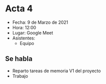 # Acta 4

- Fecha: 9 de Marzo de 2021
- Hora: 12:00
- Lugar: Google Meet
- Asistentes:
  - Equipo

## Se habla

- Reparto tareas de memoria V1 del proyecto
- Trabajo
